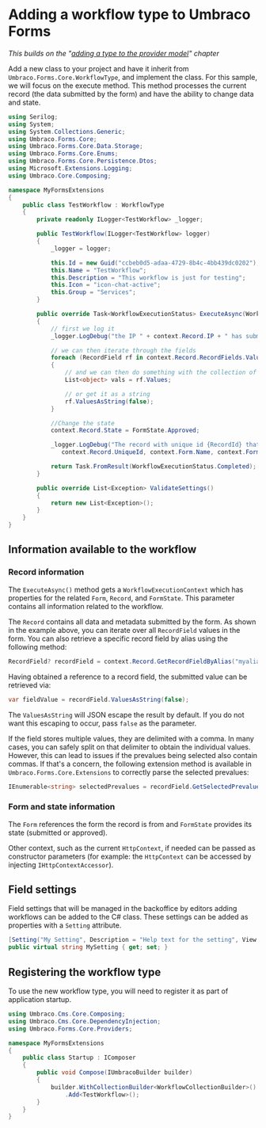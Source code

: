 # Adding a workflow type to Umbraco Forms

*This builds on the "[adding a type to the provider model](adding-a-type.md)" chapter*

Add a new class to your project and have it inherit from `Umbraco.Forms.Core.WorkflowType`, and implement the class. For this sample, we will focus on the execute method. This method processes the current record (the data submitted by the form) and have the ability to change data and state.

```csharp
using Serilog;
using System;
using System.Collections.Generic;
using Umbraco.Forms.Core;
using Umbraco.Forms.Core.Data.Storage;
using Umbraco.Forms.Core.Enums;
using Umbraco.Forms.Core.Persistence.Dtos;
using Microsoft.Extensions.Logging;
using Umbraco.Core.Composing;

namespace MyFormsExtensions
{
    public class TestWorkflow : WorkflowType
    {
        private readonly ILogger<TestWorkflow> _logger;

        public TestWorkflow(ILogger<TestWorkflow> logger)
        {
            _logger = logger;

            this.Id = new Guid("ccbeb0d5-adaa-4729-8b4c-4bb439dc0202");
            this.Name = "TestWorkflow";
            this.Description = "This workflow is just for testing";
            this.Icon = "icon-chat-active";
            this.Group = "Services";
        }

        public override Task<WorkflowExecutionStatus> ExecuteAsync(WorkflowExecutionContext context)
        {
            // first we log it
            _logger.LogDebug("the IP " + context.Record.IP + " has submitted a record");

            // we can then iterate through the fields
            foreach (RecordField rf in context.Record.RecordFields.Values)
            {
                // and we can then do something with the collection of values on each field
                List<object> vals = rf.Values;

                // or get it as a string
                rf.ValuesAsString(false);
            }

            //Change the state
            context.Record.State = FormState.Approved;

            _logger.LogDebug("The record with unique id {RecordId} that was submitted via the Form {FormName} with id {FormId} has been changed to {RecordState} state",
               context.Record.UniqueId, context.Form.Name, context.Form.Id, "approved");

            return Task.FromResult(WorkflowExecutionStatus.Completed);
        }

        public override List<Exception> ValidateSettings()
        {
            return new List<Exception>();
        }
    }
}
```

## Information available to the workflow

### Record information

The `ExecuteAsync()` method gets a `WorkflowExecutionContext` which has properties for the related `Form`, `Record`, and `FormState`.  This parameter contains all information related to the workflow.

The `Record` contains all data and metadata submitted by the form.  As shown in the example above, you can iterate over all `RecordField` values in the form. You can also retrieve a specific record field by alias using the following method:

```csharp
RecordField? recordField = context.Record.GetRecordFieldByAlias("myalias");
```

Having obtained a reference to a record field, the submitted value can be retrieved via:

```csharp
var fieldValue = recordField.ValuesAsString(false);
```

The `ValuesAsString` will JSON escape the result by default. If you do not want this escaping to occur, pass `false` as the parameter.

If the field stores multiple values, they are delimited with a comma. In many cases, you can safely split on that delimiter to obtain the individual values. However, this can lead to issues if the prevalues being selected also contain commas. If that's a concern, the following extension method is available in `Umbraco.Forms.Core.Extensions` to correctly parse the selected prevalues:

```csharp
IEnumerable<string> selectedPrevalues = recordField.GetSelectedPrevalues();
```

### Form and state information

The `Form` references the form the record is from and `FormState` provides its state (submitted or approved).

Other context, such as the current `HttpContext`, if needed can be passed as constructor parameters (for example: the `HttpContext` can be accessed by injecting `IHttpContextAccessor`).

## Field settings

Field settings that will be managed in the backoffice by editors adding workflows can be added to the C# class. These settings can be added as properties with a `Setting` attribute.

```csharp
[Setting("My Setting", Description = "Help text for the setting", View = "TextField", SupportsPlaceholders = true, DisplayOrder = 10)]
public virtual string MySetting { get; set; }
```

## Registering the workflow type

To use the new workflow type, you will need to register it as part of application startup.

```csharp
using Umbraco.Cms.Core.Composing;
using Umbraco.Cms.Core.DependencyInjection;
using Umbraco.Forms.Core.Providers;

namespace MyFormsExtensions
{
    public class Startup : IComposer
    {
        public void Compose(IUmbracoBuilder builder)
        {
            builder.WithCollectionBuilder<WorkflowCollectionBuilder>()
                .Add<TestWorkflow>();
        }
    }
}
```
